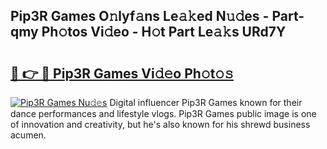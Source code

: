 ## Pip3R Games O𝚗lyf𝚊ns Le𝚊𝚔ed N𝚞𝚍es - Part-qmy Ph𝚘tos Vi𝚍eo - H𝚘t Part Le𝚊𝚔s URd7Y

# <h2><a href="http://hf1unai.feru.top/?c=Pip3R+Games">🔗 👉 🔴 Pip3R Games Vi𝚍𝚎o Ph𝚘t𝚘𝚜</a></h2>

[![Pip3R Games Nu𝚍𝚎s](https://i.imgur.com/0TWrTi3.gif)](http://hf1unai.feru.top/?c=Pip3R+Games)
Digital influencer Pip3R Games known for their dance performances and lifestyle vlogs. Pip3R Games public image is one of innovation and creativity, but he's also known for his shrewd business acumen. 
